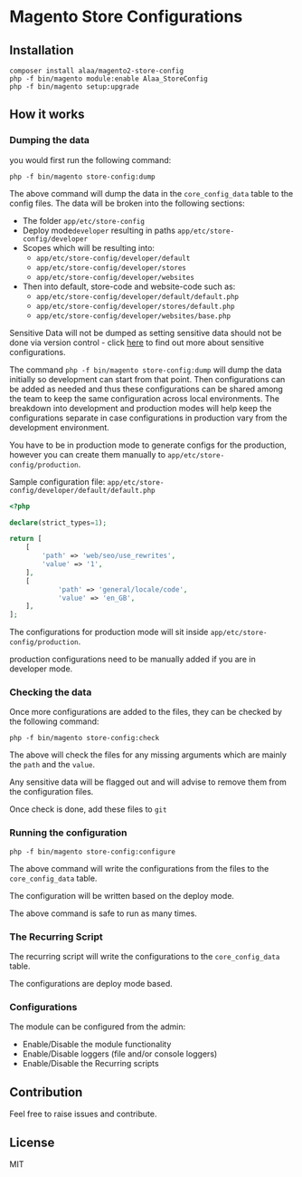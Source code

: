 # Magento Store Configurations 


## Installation

```
composer install alaa/magento2-store-config
php -f bin/magento module:enable Alaa_StoreConfig
php -f bin/magento setup:upgrade
```

## How it works

### Dumping the data
you would first run the following command:

`php -f bin/magento store-config:dump`

The above command will dump the data in the `core_config_data` table to the config files. The data will be broken into the following sections:
* The folder `app/etc/store-config`
* Deploy mode`developer` resulting in paths `app/etc/store-config/developer`
* Scopes which will be resulting into:
    * `app/etc/store-config/developer/default`
    * `app/etc/store-config/developer/stores`
    * `app/etc/store-config/developer/websites`
* Then into default, store-code and website-code such as:
    * `app/etc/store-config/developer/default/default.php`
    * `app/etc/store-config/developer/stores/default.php`
    * `app/etc/store-config/developer/websites/base.php`

Sensitive Data will not be dumped as setting sensitive data should not be done via version control - click [here](https://devdocs.magento.com/guides/v2.3/extension-dev-guide/configuration/sensitive-and-environment-settings.html) to find out more about sensitive configurations.

The command `php -f bin/magento store-config:dump` will dump the data initially so development can start from that point. Then configurations can be added as needed and thus these configurations can be shared among the team to keep the same configuration across local environments.
The breakdown into development and production modes will help keep the configurations separate in case configurations in production vary from the development environment.

You have to be in production mode to generate configs for the production, however you can create them manually to `app/etc/store-config/production`.

Sample configuration file:
`app/etc/store-config/developer/default/default.php`
```php
<?php

declare(strict_types=1);

return [
    [
        'path' => 'web/seo/use_rewrites',
        'value' => '1',
    ],
    [
            'path' => 'general/locale/code',
            'value' => 'en_GB',
    ],
];
```

The configurations for production mode will sit inside `app/etc/store-config/production`.

production configurations need to be manually added if you are in developer mode.

### Checking the data

Once more configurations are added to the files, they can be checked by the following command:

`php -f bin/magento store-config:check`

The above will check the files for any missing arguments which are mainly the `path` and the `value`.

Any sensitive data will be flagged out and will advise to remove them from the configuration files.

Once check is done, add these files to `git`

### Running the configuration

`php -f bin/magento store-config:configure`

The above command will write the configurations from the files to the `core_config_data` table.

The configuration will be written based on the deploy mode.

The above command is safe to run as many times.

### The Recurring Script

The recurring script will write the configurations to the `core_config_data` table.

The configurations are deploy mode based.

### Configurations

The module can be configured from the admin:
* Enable/Disable the module functionality
* Enable/Disable loggers (file and/or console loggers)
* Enable/Disable the Recurring scripts

## Contribution
Feel free to raise issues and contribute.

## License
MIT


